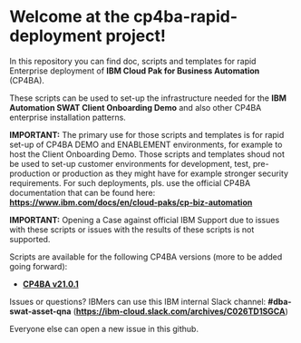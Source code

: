 # Welcome at the cp4ba-rapid-deployment project!

In this repository you can find doc, scripts and templates for rapid Enterprise deployment of **IBM Cloud Pak for Business Automation** (CP4BA).

These scripts can be used to set-up the infrastructure needed for the **IBM Automation SWAT Client Onboarding Demo** and also other CP4BA enterprise installation patterns.

**IMPORTANT:** The primary use for those scripts and templates is for rapid set-up of CP4BA DEMO and ENABLEMENT environments, for example to host the Client Onboarding Demo. Those scripts and templates shoud not be used to set-up customer environments for development, test, pre-production or production as they might have for example stronger security requirements. For such deployments, pls. use the official CP4BA documentation that can be found here: **https://www.ibm.com/docs/en/cloud-paks/cp-biz-automation**

**IMPORTANT:** Opening a Case against official IBM Support due to issues with these scripts or issues with the results of these scripts is not supported.

Scripts are available for the following CP4BA versions (more to be added going forward):

- **[CP4BA v21.0.1](cp4ba-21-0-1)**

Issues or questions? IBMers can use this IBM internal Slack channel: **#dba-swat-asset-qna** (**https://ibm-cloud.slack.com/archives/C026TD1SGCA**)

Everyone else can open a new issue in this github.
